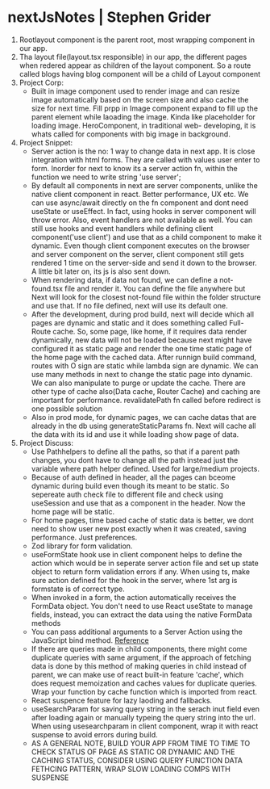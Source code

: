 # nextJsNotes | Stephen Grider
1. Rootlayout component is the parent root, most wrapping component in our app.
2. Tha layout file(layout.tsx responsible) in our app, the different pages when redered appear as children of the layout component. So a route called blogs having blog component will be a child of Layout component
3. Project Corp:
   - Built in image component used to render image and can resize image automatically based on the screen size and also cache the size for next time. Fill prpp in           Image component expand to fill up the parent element while laoading the image. Kinda like placeholder for loading image. HeroComponent, in traditional web-            developing, it is whats called for components with big image in background.
4. Project Snippet:
   - Server action is the no: 1 way to change data in next app. It is close integration with html forms. They are called with values user enter to form. Inorder for next to know its a server action fn, within the function we need to write string 'use server';
   - By default all components in next are server components, unlike the native client component in react. Better performance, UX etc. We can use async/await directly on the fn component and dont need useState or useEffect. In fact, using hooks in server component will throw error. Also, event handlers are not available as well. You can still use hooks and event handlers while defining client component('use client') and use that as a child component to make it dynamic. Even though client component executes on the browser and server component on the server, client component still gets rendered 1 time on the server-side and send it down to the browser. A little bit later on, its js is also sent down.
   - When rendering data, if data not found, we can define a not-found.tsx file and render it. You can define the file anywhere but Next will look for the closest not-found file within the folder structure and use that. If no file defined, next will use its default one.
   - After the development, during prod build, next will decide which all pages are dynamic and static and it does something called Full-Route cache. So, some page, like home, if it requires data render dynamically, new data will not be loaded because next might have configured it as static page and render the one time static page of the home page with the cached data. After runnign build command, routes with O sign are static while lambda sign are dynamic. We can use many methods in next to change the static page into dynamic. We can also manipulate to purge or update the cache. There are other type of cache also(Data cache, Router Cache) and caching are important for performance. revalidatePath fn called before redirect is one possible solution
   - Also in prod mode, for dynamic pages, we can cache datas that are already in the db using generateStaticParams fn. Next will cache all the data with its id and use it while loading show page of data.
5. Project Discuss:
   - Use Pathhelpers to define all the paths, so that if a parent path changes, you dont have to change all the path instead just the variable where path helper defined. Used for large/medium projects.
   - Because of auth defined in header, all the pages can bceome dynamic during build even though its meant to be static. So sepereate auth check file to different file and check using useSession and use that as a component in the header. Now the home page will be static.
   - For home pages, time based cache of static data is better, we dont need to show user new post exactly when it was created, saving performance. Just preferences.
   - Zod library for form validation.
   - useFormState hook use in client component helps to define the action which would be in seperate server action file and set up state object to return form validation errors if any. When using ts, make sure action defined for the hook in the server, where 1st arg is formstate is of correct type.
   - When invoked in a form, the action automatically receives the FormData object. You don't need to use React useState to manage fields, instead, you can extract the data using the native FormData methods
   - You can pass additional arguments to a Server Action using the JavaScript bind method. [Reference](https://nextjs.org/docs/app/building-your-application/data-fetching/server-actions-and-mutations#passing-additional-arguments)
   - If there are queries made in child components, there might come duplicate queries with same argument, if the approach of fetching data is done by this method of making queries in child instead of parent, we can make use of react built-in feature 'cache', which does request memoization and caches values for duplicate queries. Wrap your function by cache function which is imported from react.
   - React suspence feature for lazy laoding and fallbacks.
   - useSearchParam for saving query string in the serach inut field even after loading again or manually typeing the query string into the url. When using usesearchparam in client component, wrap it with react suspense to avoid errors during build.
   - AS A GENERAL NOTE, BUILD YOUR APP FROM TIME TO TIME TO CHECK STATUS OF PAGE AS STATIC OR DYNAMIC AND THE CACHING STATUS, CONSIDER USING QUERY FUNCTION DATA FETHCING PATTERN, WRAP SLOW LOADING COMPS WITH SUSPENSE
